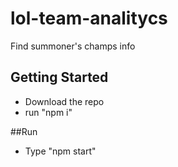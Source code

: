 # lol-team-analitycs
Find summoner's champs info

## Getting Started  
* Download the repo
* run "npm i"

##Run
* Type "npm start"
